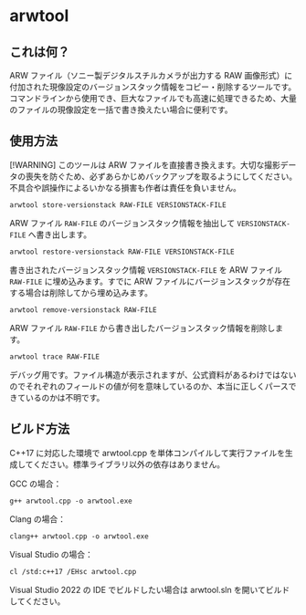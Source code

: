 # arwtool

## これは何？

ARW ファイル（ソニー製デジタルスチルカメラが出力する RAW 画像形式）に付加された現像設定のバージョンスタック情報をコピー・削除するツールです。
コマンドラインから使用でき、巨大なファイルでも高速に処理できるため、大量のファイルの現像設定を一括で書き換えたい場合に便利です。

## 使用方法

[!WARNING]
このツールは ARW ファイルを直接書き換えます。大切な撮影データの喪失を防ぐため、必ずあらかじめバックアップを取るようにしてください。不具合や誤操作によるいかなる損害も作者は責任を負いません。

```
arwtool store-versionstack RAW-FILE VERSIONSTACK-FILE
```
ARW ファイル `RAW-FILE` のバージョンスタック情報を抽出して `VERSIONSTACK-FILE` へ書き出します。

```
arwtool restore-versionstack RAW-FILE VERSIONSTACK-FILE
```
書き出されたバージョンスタック情報 `VERSIONSTACK-FILE` を ARW ファイル `RAW-FILE` に埋め込みます。すでに ARW ファイルにバージョンスタックが存在する場合は削除してから埋め込みます。

```
arwtool remove-versionstack RAW-FILE
```
ARW ファイル `RAW-FILE` から書き出したバージョンスタック情報を削除します。

```
arwtool trace RAW-FILE
```
デバッグ用です。ファイル構造が表示されますが、公式資料があるわけではないのでそれぞれのフィールドの値が何を意味しているのか、本当に正しくパースできているのかは不明です。

## ビルド方法

C++17 に対応した環境で arwtool.cpp を単体コンパイルして実行ファイルを生成してください。標準ライブラリ以外の依存はありません。

GCC の場合：
```
g++ arwtool.cpp -o arwtool.exe
```

Clang の場合：
```
clang++ arwtool.cpp -o arwtool.exe
```

Visual Studio の場合：
```
cl /std:c++17 /EHsc arwtool.cpp
```

Visual Studio 2022 の IDE でビルドしたい場合は arwtool.sln を開いてビルドしてください。

